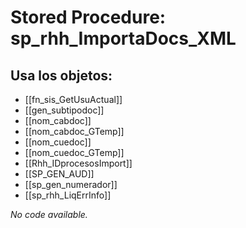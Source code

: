 # Stored Procedure: sp_rhh_ImportaDocs_XML

## Usa los objetos:
- [[fn_sis_GetUsuActual]]
- [[gen_subtipodoc]]
- [[nom_cabdoc]]
- [[nom_cabdoc_GTemp]]
- [[nom_cuedoc]]
- [[nom_cuedoc_GTemp]]
- [[Rhh_IDprocesosImport]]
- [[SP_GEN_AUD]]
- [[sp_gen_numerador]]
- [[sp_rhh_LiqErrInfo]]

*No code available.*
